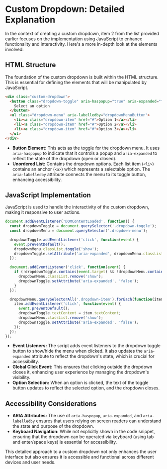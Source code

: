 # Custom Dropdown: Detailed Explanation

In the context of creating a custom dropdown, item 2 from the list provided earlier focuses on the implementation using JavaScript to enhance functionality and interactivity. Here's a more in-depth look at the elements involved:

## HTML Structure

The foundation of the custom dropdown is built within the HTML structure. This is essential for defining the elements that will be manipulated by JavaScript.

```html
<div class="custom-dropdown">
  <button class="dropdown-toggle" aria-haspopup="true" aria-expanded="false">
    Select an option
  </button>
  <ul class="dropdown-menu" aria-labelledby="dropdownMenuButton">
    <li><a class="dropdown-item" href="#">Option 1</a></li>
    <li><a class="dropdown-item" href="#">Option 2</a></li>
    <li><a class="dropdown-item" href="#">Option 3</a></li>
  </ul>
</div>
```

- **Button Element:** This acts as the toggle for the dropdown menu. It uses `aria-haspopup` to indicate that it controls a popup and `aria-expanded` to reflect the state of the dropdown (open or closed).
- **Unordered List:** Contains the dropdown options. Each list item (`<li>`) contains an anchor (`<a>`) which represents a selectable option. The `aria-labelledby` attribute connects the menu to its toggle button, enhancing accessibility.

## JavaScript Implementation

JavaScript is used to handle the interactivity of the custom dropdown, making it responsive to user actions.

```javascript
document.addEventListener('DOMContentLoaded', function() {
  const dropdownToggle = document.querySelector('.dropdown-toggle');
  const dropdownMenu = document.querySelector('.dropdown-menu');

  dropdownToggle.addEventListener('click', function(event) {
    event.preventDefault();
    dropdownMenu.classList.toggle('show');
    dropdownToggle.setAttribute('aria-expanded', dropdownMenu.classList.contains('show'));
  });

  document.addEventListener('click', function(event) {
    if (!dropdownToggle.contains(event.target) && !dropdownMenu.contains(event.target)) {
      dropdownMenu.classList.remove('show');
      dropdownToggle.setAttribute('aria-expanded', 'false');
    }
  });

  dropdownMenu.querySelectorAll('.dropdown-item').forEach(function(item) {
    item.addEventListener('click', function(event) {
      event.preventDefault();
      dropdownToggle.textContent = item.textContent;
      dropdownMenu.classList.remove('show');
      dropdownToggle.setAttribute('aria-expanded', 'false');
    });
  });
});
```

- **Event Listeners:** The script adds event listeners to the dropdown toggle button to show/hide the menu when clicked. It also updates the `aria-expanded` attribute to reflect the dropdown's state, which is crucial for accessibility.
- **Global Click Event:** This ensures that clicking outside the dropdown closes it, enhancing user experience by managing the dropdown's visibility.
- **Option Selection:** When an option is clicked, the text of the toggle button updates to reflect the selected option, and the dropdown closes.

## Accessibility Considerations

- **ARIA Attributes:** The use of `aria-haspopup`, `aria-expanded`, and `aria-labelledby` ensures that users relying on screen readers can understand the state and purpose of the dropdown.
- **Keyboard Navigation:** While not explicitly shown in the code snippet, ensuring that the dropdown can be operated via keyboard (using tab and enter/space keys) is essential for accessibility.

This detailed approach to a custom dropdown not only enhances the user interface but also ensures it is accessible and functional across different devices and user needs.

